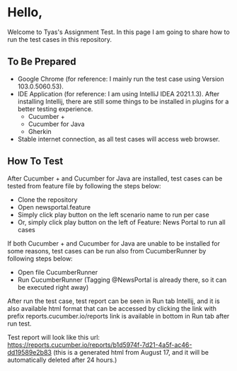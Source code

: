 # Hello,

Welcome to Tyas's Assignment Test. In this page I am going to share how to run the test cases in this repository.

## To Be Prepared

- Google Chrome (for reference: I mainly run the test case using Version 103.0.5060.53).
- IDE Application (for reference: I am using IntelliJ IDEA 2021.1.3). After installing Intellij, there are still some things to be installed in plugins for a better testing experience.
    - Cucumber +
    - Cucumber for Java
    - Gherkin
- Stable internet connection, as all test cases will access web browser.

## How To Test

After Cucumber + and Cucumber for Java are installed, test cases can be tested from feature file by following the steps below:

- Clone the repository
- Open newsportal.feature
- Simply click play button on the left scenario name to run per case
- Or, simply click play button on the left of Feature: News Portal to run all cases

If both Cucumber + and Cucumber for Java are unable to be installed for some reasons, test cases can be run also from CucumberRunner by following steps below:

- Open file CucumberRunner
- Run CucumberRunner (Tagging @NewsPortal is already there, so it can be executed right away)

After run the test case, test report can be seen in Run tab Intellij, and it is also available html format that can be accessed by clicking the link with prefix reports.cucumber.io/reports link is available in bottom in Run tab after run test.

Test report will look like this url: https://reports.cucumber.io/reports/b1d5974f-7d21-4a5f-ac46-dd19589e2b83 (this is a generated html from August 17, and it will be automatically deleted after 24 hours.)